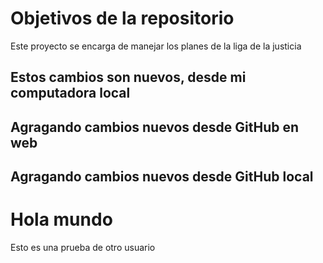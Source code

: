 # Objetivos de la repositorio

Este proyecto se encarga de manejar los planes de la liga de la justicia

## Estos cambios son nuevos, desde mi computadora local
## Agragando cambios nuevos desde GitHub en web
## Agragando cambios nuevos desde GitHub local

# Hola mundo 
Esto es una prueba de otro usuario
